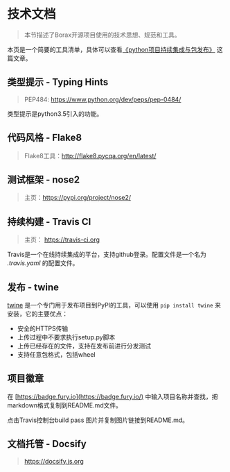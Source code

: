 # 技术文档

>  本节描述了Borax开源项目使用的技术思想、规范和工具。

本页是一个简要的工具清单，具体可以查看[《python项目持续集成与包发布》](https://kinegratii.github.io/2017/04/25/python-project-ci-publish/) 这篇文章。

## 类型提示 - Typing Hints

> PEP484: https://www.python.org/dev/peps/pep-0484/

类型提示是python3.5引入的功能。

## 代码风格 - Flake8

> Flake8工具：http://flake8.pycqa.org/en/latest/

## 测试框架 - nose2

> 主页：https://pypi.org/project/nose2/

## 持续构建 - Travis CI

> 主页： https://travis-ci.org



Travis是一个在线持续集成的平台，支持github登录。配置文件是一个名为 *.travis.yaml* 的配置文件。

## 发布 - twine

[twine](https://pypi.python.org/pypi/twine) 是一个专门用于发布项目到PyPI的工具，可以使用 `pip install twine` 来安装，它的主要优点：

- 安全的HTTPS传输
- 上传过程中不要求执行setup.py脚本
- 上传已经存在的文件，支持在发布前进行分发测试
- 支持任意包格式，包括wheel

## 项目徽章

在 [https://badge.fury.io](https://badge.fury.io/) 中输入项目名称并查找，把markdown格式复制到README.md文件。

点击Travis控制台build pass 图片并复制图片链接到README.md。


## 文档托管 - Docsify

> https://docsify.js.org
